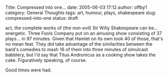 Title: Compressed into one...
date: 2005-06-03 17:12
author: offby1
category: General Thoughts
tags: art, humour, plays, shakespeare
slug: compressed-into-one
status: draft

act, the complete works of (the _non-evil_) Sir Willy Shakespeare can be\... energetic. Three Fools Company put on an amusing show consisting of 37 plays\... in 97 minutes. Given that Hamlet on its own took 40 of those, that's no mean feat. They did take advantage of the similarities between the bard's comedies to mash 16 of them into three minutes of simulcast babblery, but I'd say that Titus Andronicus as a cooking show takes the cake. Figuratively speaking, of course.

Good times were had.
